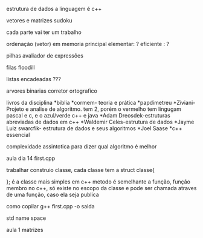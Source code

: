 estrutura de dados a linguagem é c++

vetores e matrizes
    sudoku

cada parte vai ter um trabalho 

ordenação (vetor) em memoria principal
    elementar: ? 
    eficiente : ?

pilhas 
    avaliador de expressões 

filas
    floodill

listas encadeadas 
???

arvores binarias 
    corretor ortografico  


livros da disciplina 
*biblia 
*cormem- teoria e prática 
*papdimetreu 
*Ziviani- Projeto e analise de algoritmo. tem 2, porém o vermelho tem lingugam pascal e c, e o azul/verde c++ e java
*Adam Dreosdek-estruturas abreviadas de dados em c++ 
*Waldemir Celes-estrutura de dados
*Jayme Luiz swarcfik- estrutura de dados e seus algoritmos 
*Joel Saase
*c++ essencial


complexidade assintotica para dizer qual algoritmo é melhor 


aula dia 14
first.cpp

trabalhar construio classe, cada classe tem
a struct classe{
   
};
é a classe mais simples em c++
metodo é semelhante a função, função membro no c++, só existe no escopo da classe e pode ser chamada atraves de uma função, caso ela seja publica 


como copilar
g++ first.cpp -o saida 

std name space

aula 1 matrizes 
